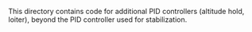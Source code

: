 This directory contains code for additional PID controllers (altitude hold,
loiter), beyond the PID controller used for stabilization.
